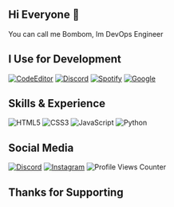 <h2 align='left'>
  Hi Everyone 👋
  </h2>
 
You can call me Bombom, Im DevOps Engineer

<h2 align='left'>
 I Use for Development
</h2>

[![CodeEditor](https://img.shields.io/badge/Code%20Editor-VS%20Code-blue/?logo=visualstudiocode&logoColor=blue&color=blue)](https://code.visualstudio.com/)
[![Discord](https://img.shields.io/badge/Communication-Discord-blue/?logo=discord&logoColor=warning&color=7289DA)](https://discord.gg/j72rrwTFj4)
[![Spotify](https://img.shields.io/badge/Chill-Spotify-blue/?logo=spotify&logoColor=warning&color=1DB954)](https://spotify.com)
[![Google](https://img.shields.io/badge/My%20Brain-Google-blue/?logo=google&logoColor=warning&color=red)](https://google.com)

<h2 align='left'>
  Skills & Experience  
 </h2>
 
![HTML5](https://img.shields.io/badge/html5-%23E34F26.svg?style=for-the-badge&logo=html5&logoColor=white)
![CSS3](https://img.shields.io/badge/css3-%231572B6.svg?style=for-the-badge&logo=css3&logoColor=white)
![JavaScript](https://img.shields.io/badge/javascript-%23323330.svg?style=for-the-badge&logo=javascript&logoColor=%23F7DF1E)
![Python](https://img.shields.io/badge/python-3670A0?style=for-the-badge&logo=python&logoColor=ffdd54)
 
<h2 align='left'>
  Social Media
 </h2>

[![Discord](https://img.shields.io/badge/Discord-%237289DA.svg?logo=discord&logoColor=white)](htttps://discord.gg/HjxDev#0001)
[![Instagram](https://img.shields.io/badge/Instagram-%23E4405F.svg?logo=Instagram&logoColor=white)](https://www.instagram.com/bombnd)
![Profile Views Counter](https://komarev.com/ghpvc/?username=rapiariep&&style=flat&color=green)

<h2 align='left'>
  Thanks for Supporting
 </h2>
 

